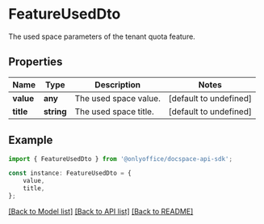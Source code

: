 # FeatureUsedDto

The used space parameters of the tenant quota feature.

## Properties

Name | Type | Description | Notes
------------ | ------------- | ------------- | -------------
**value** | **any** | The used space value. | [default to undefined]
**title** | **string** | The used space title. | [default to undefined]

## Example

```typescript
import { FeatureUsedDto } from '@onlyoffice/docspace-api-sdk';

const instance: FeatureUsedDto = {
    value,
    title,
};
```

[[Back to Model list]](../README.md#documentation-for-models) [[Back to API list]](../README.md#documentation-for-api-endpoints) [[Back to README]](../README.md)
